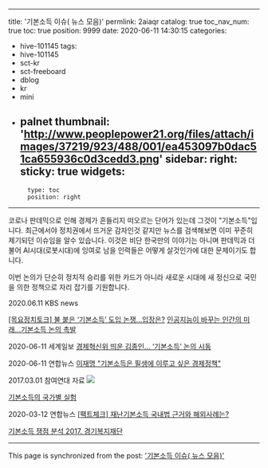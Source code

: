 
---
title: '기본소득 이슈( 뉴스 모음)'
permlink: 2aiaqr
catalog: true
toc_nav_num: true
toc: true
position: 9999
date: 2020-06-11 14:30:15
categories:
- hive-101145
tags:
- hive-101145
- sct-kr
- sct-freeboard
- dblog
- kr
- mini
- palnet
thumbnail: 'http://www.peoplepower21.org/files/attach/images/37219/923/488/001/ea453097b0dac51ca655936c0d3cedd3.png'
sidebar:
    right:
        sticky: true
widgets:
    -
        type: toc
        position: right
---


코로나 판데믹으로 인해 경제가 흔들리지 떠오르는 단어가 있는데 그것이 "기본소득"입니다. 
최근에서야 정치권에서 뜨거운 감자인것 같지만 뉴스를 검색해보면 이미 꾸준히 제기되던 이슈임을 알수 있습니다. 
이것은 비단 한국만의 이야기는 아니며 판데믹과 더불어 AI시대(로봇시대)에 잉여로 남을 인력들은 어떻게 살것인가에 대한 문제이기도 합니다. 

이번 논의가 단순히 정치적 승리를 위한 카드가 아니라 새로운 시대에 새 정신으로 국민을 의한 정책으로 자리 잡기를 기원합니다. 


2020.06.11 KBS news

[[목요정치토크] 불 붙은 ‘기본소득’ 도입 논쟁…입장은?](http://news.kbs.co.kr/news/view.do?ncd=4468691&ref=D)
[인공지능이 바꾸는 인간의 미래…기본소득 논의 촉발](http://news.kbs.co.kr/news/view.do?ncd=4468731&ref=D)


2020-06-11 세계일보
[경제혁신위 띄운 김종인… ‘기본소득’ 논의 시동](http://www.segye.com/newsView/20200611517450?OutUrl=daum)

2020-06-11 연합뉴스
[이재명 "기본소득은 필생에 이루고 싶은 경제정책"](https://www.yna.co.kr/view/AKR20200611171700061?input=1179m)






2017.03.01 참여연대 자료
![](http://www.peoplepower21.org/files/attach/images/37219/923/488/001/ea453097b0dac51ca655936c0d3cedd3.png)

[기본소득의 국가별 실험](http://www.peoplepower21.org/Welfare/1490225)

2020-03-12 연합뉴스
[[팩트체크] 재난기본소득 국내법 근거와 해외사례는?](https://www.yna.co.kr/view/AKR20200312164000502)

[기본소득 쟁점 분석 2017. 경기복지재단](https://www.google.com/url?sa=i&url=https%3A%2F%2Fggwf.gg.go.kr%2Fwp-content%2Fthemes%2Fggwf%2Fincludes%2Fdownload.php%3Ffile%3DMjRPeE43OVNvV0VIV3llOCtmSHMrVCtRejBod08zd3pFU2xJcXBCSlFUQXB6WStsSnpyd3ozVi9Qc1FnRXE5ZnFFQWpUMzRtQ0ErZFRjQTdJTDlyVWFja0NEY3NpNHl0MHY1K2J1THlvdnlyVEcwclo0c1JsWW1qckIvcElSQVI%3D%26filename%3DGW_Brief-02%2520%25EA%25B8%25B0%25EB%25B3%25B8%25EC%2586%258C%25EB%2593%259D%2520%25EC%259F%2581%25EC%25A0%2590%2520%25EB%25B6%2584%25EC%2584%259D%2520%25EB%25B0%258F%2520%25EC%258B%259C%25EB%25B2%2594%2520%25EC%2582%25AC%25EC%2597%2585%2520(%25EC%2595%2588).pdf&psig=AOvVaw3wMMfSB4yGoRl9-H-hf5OH&ust=1591971925130000&source=images&cd=vfe&ved=0CAkQjhxqFwoTCKiauuT7-ekCFQAAAAAdAAAAABAD)

- - -

This page is synchronized from the post: ['기본소득 이슈( 뉴스 모음)'](https://steemit.com/@kingbit/2aiaqr)
